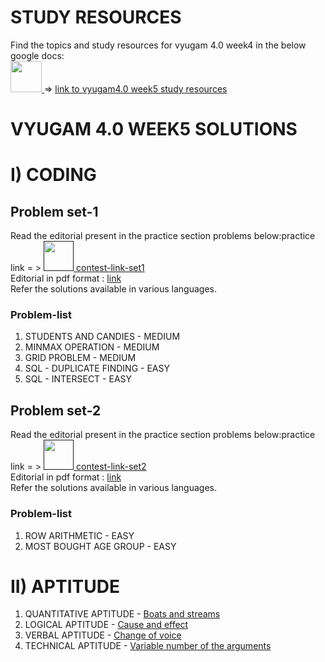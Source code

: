 # STUDY RESOURCES

Find the topics and study resources for vyugam 4.0 week4 in the below google docs: <br> 
<a href="https://docs.google.com/document/d/1cXyKJtGKdDmwfKrr_R2d-4zmJzJpjas5XDNcwJTaQsg/edit?usp=sharing">
  <img src="https://www.pinclipart.com/picdir/middle/523-5238864_book-cover-outline-clip-art-src-data-transparent.png" width="50"> 
</a>  => 
[link to vyugam4.0 week5 study resources](https://docs.google.com/document/d/1cXyKJtGKdDmwfKrr_R2d-4zmJzJpjas5XDNcwJTaQsg/edit?usp=sharing)

# VYUGAM 4.0 WEEK5 SOLUTIONS

# I) CODING

## Problem set-1
Read the editorial present in the practice section problems below:practice link = >
<a href=" ">
  <img src="https://cutshort.io/horizontal-og-image?img=https://cdn.cutshort.io/public/companies/57317456399e504f321f7f5d/hackerearth-logo" width="48"> 
</a>
[contest-link-set1]()
<br>
Editorial in pdf format : [link](https://drive.google.com/file/d/1-rd2pqPbAiBSLJT0Se22dJO_VS_oXWwH/view?usp=sharing)
<br>
Refer the solutions available in various languages.
<br>

### Problem-list

1. STUDENTS AND CANDIES - MEDIUM
2. MINMAX OPERATION - MEDIUM
3. GRID PROBLEM - MEDIUM
4. SQL - DUPLICATE FINDING - EASY
5. SQL - INTERSECT - EASY

## Problem set-2
Read the editorial present in the practice section problems below:practice link = >
<a href=" ">
  <img src="https://cutshort.io/horizontal-og-image?img=https://cdn.cutshort.io/public/companies/57317456399e504f321f7f5d/hackerearth-logo" width="48"> 
</a>
[contest-link-set2]()
<br>
Editorial in pdf format : [link](https://drive.google.com/file/d/1KfSP12b0cgMdvZeBymPvUNbu9imfHaMF/view?usp=sharing)
<br>
Refer the solutions available in various languages.
<br>

### Problem-list

1. ROW ARITHMETIC - EASY
2. MOST BOUGHT AGE GROUP - EASY

# II) APTITUDE

1. QUANTITATIVE APTITUDE - [Boats and streams](https://drive.google.com/file/d/1c16l-cFAkij-ehTf4gvnEhpwf4dsipjh/view?usp=sharing)
2. LOGICAL APTITUDE - [Cause and effect](https://drive.google.com/file/d/1LjCBBmV9PCbvPTMY6EYakOxtSe317nqt/view?usp=sharing)
3. VERBAL APTITUDE - [Change of voice](https://drive.google.com/file/d/1WlDq1keIEO8hrRsmpBtIwzq3tmEZ0YtC/view?usp=sharing)
4. TECHNICAL APTITUDE - [Variable number of the arguments](https://drive.google.com/file/d/1APnjbu5O4J8dj-Kpu46Z14Qj8Y0fzjom/view?usp=sharing)

